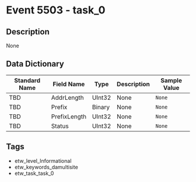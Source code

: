 # Event 5503 - task_0

## Description
None

## Data Dictionary
|Standard Name|Field Name|Type|Description|Sample Value|
|---|---|---|---|---|
|TBD|AddrLength|UInt32|None|`None`|
|TBD|Prefix|Binary|None|`None`|
|TBD|PrefixLength|UInt32|None|`None`|
|TBD|Status|UInt32|None|`None`|

## Tags
* etw_level_Informational
* etw_keywords_damultisite
* etw_task_task_0